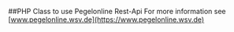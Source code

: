 ##PHP Class to use Pegelonline Rest-Api
For more information see [www.pegelonline.wsv.de](https://www.pegelonline.wsv.de)